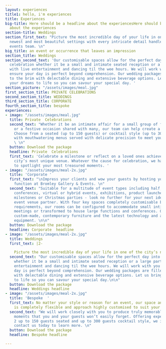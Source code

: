 ```yaml
---
layout: experiences
title1: hello, i'm experiences
title: Experiences
big-title: Here should be a headline about the experiencesHere should be a headline
  about the experiences
section-title: Weddings
section_first_text: "Picture the most incredible day of your life in one of the city’s
  newest and most beautiful settings with every intricate detail handled by our experienced
  events team. \n"
big_title: an event or occurrence that leaves an impression
section_title: Weddings
section_second_text: 'Our customisable spaces allow for the perfect day into night
  celebration whether it be a small and intimate seated reception or a large party
  with live entertainment and dancing til the wee hours. We will work with you to
  ensure your day is perfect beyond comprehension. Our wedding packages are filled
  to the brim with delectable dining and extensive beverage options. Let us bring
  your dreams to life so you can savour your special day. '
section_picture: "/assets/images/meal.jpg"
first_section_title: PRIVATE CELEBRATIONS
second_section_title: WEDDINGS
third_section_title: CORPORATE
fourth_section_title: bespoke
experiences:
- image: "/assets/images/meal.jpg"
  title: Private  Celebrations
  second_text: "Whether it be an intimate affair for a small group of friends or family
    or a festive occasion shared with many, our team can help create a flawless celebration.
    Choose from a seated (up to 150 guests) or cocktail style (up to 300 guests) event
    with mouthwatering menus served with delicate precision to meet your unique requirements.
    \ \n"
  button: Download the package
  headline: Private  Celebrations
  first_text: 'Celebrate a milestone or reflect on a loved ones achievement in the
    city’s most unique venue. Whatever the cause for celebration, we have the space
    to spotlight your most treasured moments. '
- image: "/assets/images/meal-2x.jpg"
  title: 'Corporate '
  first_text: "\nImpress your clients and wow your guests by hosting your next corporate
    function at Bromley Gallery & Events. \n"
  second_text: "Suitable for a multitude of event types including half, full or multi-day
    conferences, virtual or hybrid events, exhibitions, product launches, company
    milestones or Christmas parties - look no further for your next ideal corporate
    event venue partner. With four key spaces completely customisable based on your
    requirements, our rooms can be configured to accommodate small intimate boardroom
    meetings or transformed to house large functions and conferences. Our space offers
    custom-made, contemporary furniture and the latest technology and audio visual
    equipment. \n\n"
  button: Download the package
  headline: Corporate  headline
- image: "/assets/images/meal-2x.jpg"
  title: Weddings
  first_text: |2-

    Picture the most incredible day of your life in one of the city’s newest and most beautiful settings with every intricate detail handled by our experienced events team.
  second_text: "Our customisable spaces allow for the perfect day into night celebration
    whether it be a small and intimate seated reception or a large party with live
    entertainment and dancing til the wee hours. We will work with you to ensure your
    day is perfect beyond comprehension. Our wedding packages are filled to the brim
    with delectable dining and extensive beverage options. Let us bring your dreams
    to life so you can savour your special day.\n\n"
  button: Download the package
  headline: Weddings headline
- image: "/assets/images/meal-2x.jpg"
  title: 'Bespoke  '
  first_text: No matter your style or reason for an event, our space and offering
    is completely flexible and approach highly customised to suit your specific needs.
  second_text: "We will work closely with you to produce truly memorable and unique
    moments that you and your guests won’t easily forget. Offering experiences from
    2 up to 150 guests seated and up to 300 guests cocktail style, we invite you to
    contact us today to learn more. \n"
  button: Download the package
  headline: Bespoke headline

---
```

